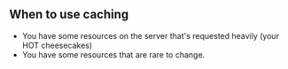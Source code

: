 ## When to use caching

* You have some resources on the server that's requested heavily (your HOT cheesecakes)
* You have some resources that are rare to change.